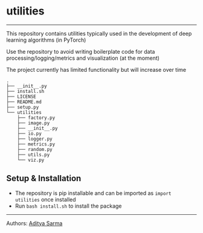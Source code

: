 # utilities
---

This repository contains utilities typically used in the development of deep learning algorithms (in PyTorch)

Use the repository to avoid writing boilerplate code for data processing/logging/metrics and visualization (at the moment)

The project currently has limited functionality but will increase over time

```
.
├── __init__.py
├── install.sh
├── LICENSE
├── README.md
├── setup.py
└── utilities
    ├── factory.py
    ├── image.py
    ├── __init__.py
    ├── io.py
    ├── logger.py
    ├── metrics.py
    ├── random.py
    ├── utils.py
    └── viz.py
```

## Setup & Installation
* The repository is pip installable and can be imported as `import utilities` once installed
* Run `bash install.sh` to install the package


---
Authors:
[Aditya Sarma](https://adityaas.github.io/)
